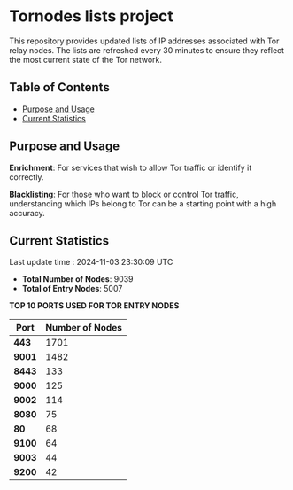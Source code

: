 # Tornodes lists project

This repository provides updated lists of IP addresses associated with Tor relay nodes. The lists are refreshed every 30 minutes to ensure they reflect the most current state of the Tor network.

## Table of Contents

- [Purpose and Usage](#purpose-and-usage)
- [Current Statistics](#current-statistics)


## Purpose and Usage

**Enrichment**: For services that wish to allow Tor traffic or identify it correctly.

**Blacklisting**: For those who want to block or control Tor traffic, understanding which IPs belong to Tor can be a starting point with a high accuracy.

## Current Statistics

Last update time : 2024-11-03 23:30:09 UTC

- **Total Number of Nodes**: 9039
- **Total of Entry Nodes**: 5007

**TOP 10 PORTS USED FOR TOR ENTRY NODES**

| **Port** | **Number of Nodes** |
|------|-----------------|
| **443**   | 1701  |
| **9001**   | 1482  |
| **8443**   | 133  |
| **9000**   | 125  |
| **9002**   | 114  |
| **8080**   | 75  |
| **80**   | 68  |
| **9100**   | 64  |
| **9003**   | 44  |
| **9200**   | 42  |

